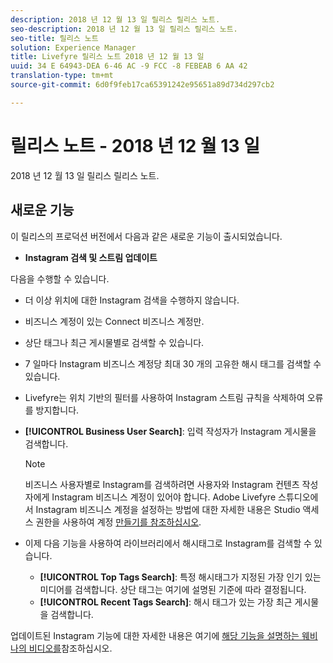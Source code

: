 ```yaml
---
description: 2018 년 12 월 13 일 릴리스 릴리스 노트.
seo-description: 2018 년 12 월 13 일 릴리스 릴리스 노트.
seo-title: 릴리스 노트
solution: Experience Manager
title: Livefyre 릴리스 노트 2018 년 12 월 13 일
uuid: 34 E 64943-DEA 6-46 AC -9 FCC -8 FEBEAB 6 AA 42
translation-type: tm+mt
source-git-commit: 6d0f9feb17ca65391242e95651a89d734d297cb2

---
```



# 릴리스 노트 - 2018 년 12 월 13 일

2018 년 12 월 13 일 릴리스 릴리스 노트.

## 새로운 기능

이 릴리스의 프로덕션 버전에서 다음과 같은 새로운 기능이 출시되었습니다.

* **Instagram 검색 및 스트림 업데이트**

다음을 수행할 수 있습니다.

* 더 이상 위치에 대한 Instagram 검색을 수행하지 않습니다.
* 비즈니스 계정이 있는 Connect 비즈니스 계정만.
* 상단 태그나 최근 게시물별로 검색할 수 있습니다.
* 7 일마다 Instagram 비즈니스 계정당 최대 30 개의 고유한 해시 태그를 검색할 수 있습니다.

* Livefyre는 위치 기반의 필터를 사용하여 Instagram 스트림 규칙을 삭제하여 오류를 방지합니다.
* **[!UICONTROL Business User Search]**: 입력 작성자가 Instagram 게시물을 검색합니다.

   >[!NOTE]
   >
   >비즈니스 사용자별로 Instagram를 검색하려면 사용자와 Instagram 컨텐츠 작성자에게 Instagram 비즈니스 계정이 있어야 합니다. Adobe Livefyre 스튜디오에서 Instagram 비즈니스 계정을 설정하는 방법에 대한 자세한 내용은 Studio 액세스 권한을 사용하여 계정 [만들기를 참조하십시오](/help/using/c-users-creating-accounts-with-studio-access/t-configure-social-accout-instagram/c-about-instagram-accounts.md#c_about_instagram_accounts).

* 이제 다음 기능을 사용하여 라이브러리에서 해시태그로 Instagram를 검색할 수 있습니다.

   * **[!UICONTROL Top Tags Search]**: 특정 해시태그가 지정된 가장 인기 있는 미디어를 검색합니다. 상단 태그는 여기에 설명된 기준에 따라 결정됩니다. [](https://developers.facebook.com/docs/instagram-api/reference/hashtag/top-media)
   * **[!UICONTROL Recent Tags Search]**: 해시 태그가 있는 가장 최근 게시물을 검색합니다.

업데이트된 Instagram 기능에 대한 자세한 내용은 여기에 [해당 기능을 설명하는 웨비나의 비디오를](https://youtu.be/wRkGc3obaOA)참조하십시오.
